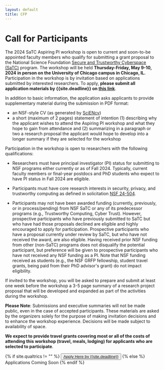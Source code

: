 ```yaml
---
layout: default
title: CFP
---
```


# Call for Participants

The 2024 SaTC Aspiring PI workshop is open to current and soon-to-be appointed faculty members who qualify for submitting a grant proposal to the National Science Foundation  [Secure and Trustworthy Cyberspace (SaTC)](https://new.nsf.gov/funding/opportunities/secure-trustworthy-cyberspace-satc) program. The workshop will be held **Thursday-Friday, May 9-10, 2024 in person on the University of Chicago campus in Chicago, IL.** Participation in the workshop is by invitation based on applications submitted by interested researchers. To apply, **please submit all application materials by {{site.deadline}} on [this link](https://uchicago.co1.qualtrics.com/jfe/form/SV_6PZRP8m1VVaWbjw)**.

In addition to basic information, the application asks applicants to provide supplementary material during the submission in PDF format:

- an NSF-style CV (as generated by [SciENcv](https://www.ncbi.nlm.nih.gov/sciencv/))
- a short (maximum of 2 pages) statement of intention (1) describing why the applicant wishes to attend the Aspiring PI workshop and what they hope to gain from attendance and (2) summarizing in a paragraph or two a research proposal the applicant would hope to develop into a longer summary if they are selected for the workshop

Participation in the workshop is open to researchers with the following qualifications:

- Researchers must have principal investigator (PI) status for submitting to NSF programs either currently or as of Fall 2024. Typically, current faculty members or final-year postdocs and PhD students who expect to have PI status in Fall 2024 are eligible.

- Participants must have core research interests in security, privacy, and trustworthy computing as defined in solicitation [NSF 24-504](https://www.nsf.gov/pubs/2024/nsf24504/nsf24504.htm).

- Participants may not have been awarded funding (currently, previously, or in process/pending) from NSF SaTC or any of its predecessor programs (e.g., Trustworthy Computing, Cyber Trust). However, prospective participants who have previously submitted to SaTC but who have had those proposals declined are eligible and highly encouraged to apply for participation. Prospective participants who have a proposal currently under review by SaTC, but who have not received the award, are also eligible. Having received prior NSF funding from other (non-SaTC) programs does not disqualify the potential participant, but preference will be given to prospective participants who have not received any NSF funding as a PI. Note that NSF funding received as students (e.g., the NSF GRFP fellowship, student travel grants, being paid from their PhD advisor's grant) do not impact eligibility.
 
If invited to the workshop, you will be asked to prepare and submit at least one week before the workshop a 3-5 page summary of a research project proposal that will be developed and expanded as part of the activities during the workshop.

**Please Note**: Submissions and executive summaries will not be made public, even in the case of accepted participants. These materials are asked by the organizers solely for the purpose of making invitation decisions and to enhance the workshop experience. Decisions will be made subject to availability of space.

**We expect to provide travel grants covering most or all of the costs of attending this workshop (travel, meals, lodging) for applicants who are selected to participate**.

<div class="reg-link">
{% if site.qualtrics != "" %}
<button>
<a href="{{site.qualtrics}}">Apply Here by {{site.deadline}}</a>
</button>
{% else %}
Applications Coming Soon
{% endif %}
</div>
